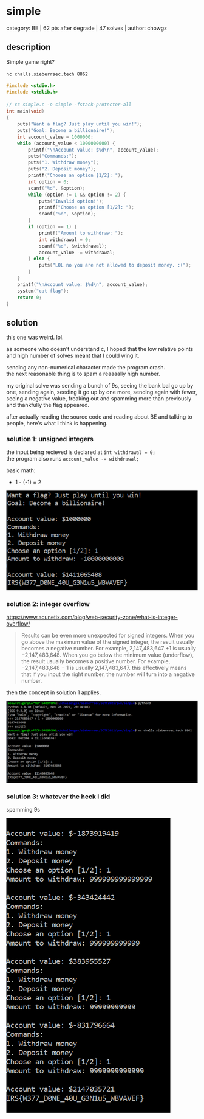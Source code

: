 # simple
category: BE | 62 pts after degrade | 47 solves | author: chowgz

## description
Simple game right?

`nc challs.sieberrsec.tech 8862`

```c
#include <stdio.h>
#include <stdlib.h>

// cc simple.c -o simple -fstack-protector-all
int main(void)
{
	puts("Want a flag? Just play until you win!");
	puts("Goal: Become a billionaire!");
	int account_value = 1000000;
	while (account_value < 1000000000) {
		printf("\nAccount value: $%d\n", account_value);
		puts("Commands:");
		puts("1. Withdraw money");
		puts("2. Deposit money");
		printf("Choose an option [1/2]: ");
		int option = 0;
		scanf("%d", &option);
		while (option != 1 && option != 2) {
			puts("Invalid option!");
			printf("Choose an option [1/2]: ");
			scanf("%d", &option);
		}
		if (option == 1) {
			printf("Amount to withdraw: ");
			int withdrawal = 0;
			scanf("%d", &withdrawal);
			account_value -= withdrawal;
		} else {
			puts("LOL no you are not allowed to deposit money. :(");
		}
	}
	printf("\nAccount value: $%d\n", account_value);
	system("cat flag");
	return 0;
}
```

## solution
this one was weird. lol. 

as someone who doesn't understand c, I hoped that the low relative points and high number of solves meant that I could wing it. 

sending any non-numerical character made the program crash. <br>
the next reasonable thing is to spam a reaaaally high number. 

my original solve was sending a bunch of 9s, seeing the bank bal go up by one, sending again, seeding it go up by one more, sending again with fewer, seeing a negative value, freaking out and spamming more than previously and thankfully the flag appeared. 

after actually reading the source code and reading about BE and talking to people, here's what I think is happening.

### solution 1: unsigned integers
the input being recieved is declared at `int withdrawal = 0;` <br> 
the program also runs `account_value -= withdrawal;`<br>

basic math:
- 1 - (-1) = 2

![solution1](/Binary%20Exploitation/simple/simplesolution1.png)

### solution 2: integer overflow
<https://www.acunetix.com/blog/web-security-zone/what-is-integer-overflow/>
> Results can be even more unexpected for signed integers. When you go above the maximum value of the signed integer, the result usually becomes a negative number. For example, 2,147,483,647 +1 is usually −2,147,483,648. When you go below the minimum value (underflow), the result usually becomes a positive number. For example, −2,147,483,648 − 1 is usually 2,147,483,647.
this effectively means that if you input the right number, the number will turn into a negative number.

then the concept in solution 1 applies.

![solution2](/Binary%20Exploitation/simple/simplesolution2.png)

### solution 3: whatever the heck I did
spamming 9s

![solution3](/Binary%20Exploitation/simple/simplesolution3.png)
